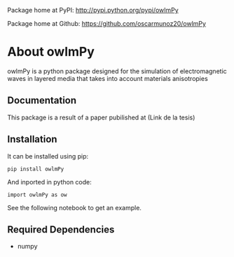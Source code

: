 Package home at PyPI: http://pypi.python.org/pypi/owlmPy

Package home at Github: https://github.com/oscarmunoz20/owlmPy

# About owlmPy
owlmPy is a python package designed for the simulation of electromagnetic waves in layered media that takes into account materials anisotropies

## Documentation
This package is a result of a paper pubilished at  (Link de la tesis)

## Installation
It can be installed using pip:

    pip install owlmPy

And inported in python code:

    import owlmPy as ow

See the following notebook to get an example. 

## Required Dependencies
- numpy

